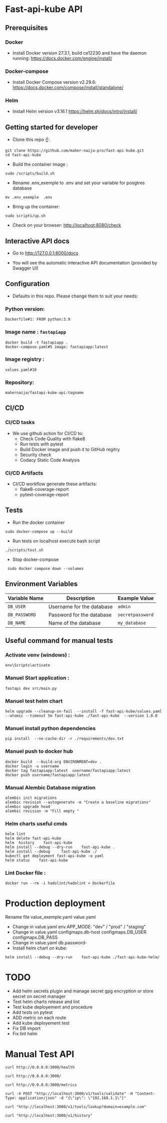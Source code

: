 # Fast-api-kube API

## Prerequisites

### Docker

- Install Docker version 27.3.1, build ce12230 and have the daemon running: https://docs.docker.com/engine/install/

### Docker-compose

- Install Docker Compose version v2.29.6: https://docs.docker.com/compose/install/standalone/

### Helm

- Install Helm version v3.16.1  https://helm.sh/docs/intro/install/

## Getting started for developer

- Clone this repo ☝️:

```
git clone https://github.com/maher-naija-pro/fast-api-kube.git
cd fast-api-kube
```

- Build the container image :

```
sudo /scripts/build.sh
```

- Rename .env_exemple to .env and set your variable for posgtres database

```
mv .env_exemple  .env
```

- Bring up the container:

```
sudo scripts/up.sh
```

- Check on your browser: <http://localhost:8080/check>

## Interactive API docs

- Go to http://127.0.0.1:8000/docs

- You will see the automatic interactive API documentation (provided by Swagger UI)

## Configuration

- Defaults in this repo. Please change them to suit your needs:

### Python version:
```
Dockerfile#1: FROM python:3.9
```
### Image name : `fastapiapp`
```
docker build -t fastapiapp .
docker-compose.yaml#5 image: fastapiapp:latest
```
### Image registry :
```
values.yaml#10
```
### Repository:
```
mahernaija/fastapi-kube-api:tagname
```
## CI/CD
### CI/CD tasks
- We use github action for CI/CD to:
   - Check Code Quality with flake8
   - Run tests with pytest
   - Build Docker image and push it to GitHub regitry
   - Security check
   - Codacy Static Code Analysis 

### CI/CD Artifacts
- CI/CD workflow generate these artifacts:
   - flake8-coverage-report
   - pytest-coverage-report

## Tests
- Run the docker container
```
sudo docker-compose up --build
```

- Run tests on localhost execute bash script

```
./scripts/test.sh
```
- Stop docker-compose
```
 sudo docker compose down --volumes
 ```


## Environment Variables

| Variable Name | Description                     | Example Value            |
|---------------|---------------------------------|--------------------------|
| `DB_USER`     | Username for the database       | `admin`                  |
| `DB_PASSWORD` | Password for the database       | `secretpassword`         |
| `DB_NAME`     | Name of the database            | `my_database`            |


## Useful command for manual tests



### Activate venv (windows) :

```
env\Scripts\activate
```

### Manuel Start application :

```
fastapi dev src/main.py
```

### Manuel test helm chart
```
helm upgrade --cleanup-on-fail  --install -f fast-api-kube/values.yaml --atomic --timeout 5m fast-api-kube ./fast-api-kube  --version 1.0.0
```

### Manuel install python dependencies
```
pip install  --no-cache-dir -r ./requirements/dev.txt
```

### Manuel push to docker hub
```
docker build  --build-arg ENVIRONMENT=dev .
docker login -u username
docker tag fastapiapp:latest  username/fastapiapp:latest
docker push username/fastapiapp:latest
```

### Manual Alembic Database migration
```
alembic init migrations
alembic revision --autogenerate -m "Create a baseline migrations"
alembic upgrade head
alembic revision -m "Fill empty "
```

### Helm charts useful cmds
```
helm lint
helm delete fast-api-kube
helm  history    fast-api-kube
helm install --debug --dry-run    fast-api-kube .
helm install --debug     fast-api-kube ./
kubectl get deployment fast-api-kube -o yaml
helm status    fast-api-kube
```
### Lint Docker file :
```
docker run --rm -i hadolint/hadolint < Dockerfile 
```

# Production deployment

Rename file  value_exemple.yaml value.yaml

- Change in value.yaml  env.APP_MODE: "dev" / "prod" / "staging"
- Change in value.yaml  configmaps.db-host configmaps.DB_USER configmaps.DB_PASS 
- Change in value.yaml  db.password-
- Install helm chart on kube:
```
helm install --debug --dry-run    fast-api-kube ./fast-api-kube-helm/
```

# TODO

- Add helm secrets plugin and manage secret gpg encryption or store secret on secret manager  
- Test helm charts release and lint
- Test kube deployement and procedure
- Add tests on pytest 
- ADD metric on each  route 
- Add kube deployement test
- Fix DB import 
- Fix lint helm 
# Manual  Test API
```
curl http://0.0.0.0:3000/health
```
```
curl http://0.0.0.0:3000/
```
```
curl http://0.0.0.0:3000/metrics
```
```
curl -X POST "http://localhost:3000/v1/tools/validate" -H "Content-Type: application/json" -d "{\"ip\": \"192.168.1.1\"}"
```
```
curl "http://localhost:3000/v1/tools/lookup?domain=example.com"
```
```
curl "http://localhost:3000/v1/history"
```



